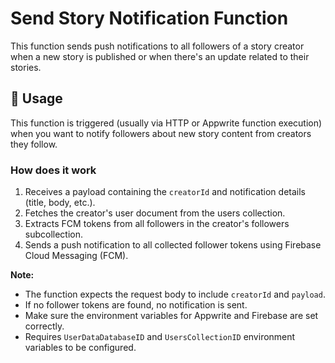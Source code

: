 

# Send Story Notification Function

This function sends push notifications to all followers of a story creator when a new story is published or when there's an update related to their stories.

## 🧰 Usage
This function is triggered (usually via HTTP or Appwrite function execution) when you want to notify followers about new story content from creators they follow.

### How does it work
1. Receives a payload containing the `creatorId` and notification details (title, body, etc.).
2. Fetches the creator's user document from the users collection.
3. Extracts FCM tokens from all followers in the creator's followers subcollection.
4. Sends a push notification to all collected follower tokens using Firebase Cloud Messaging (FCM).

**Note:**
- The function expects the request body to include `creatorId` and `payload`.
- If no follower tokens are found, no notification is sent.
- Make sure the environment variables for Appwrite and Firebase are set correctly.
- Requires `UserDataDatabaseID` and `UsersCollectionID` environment variables to be configured.
